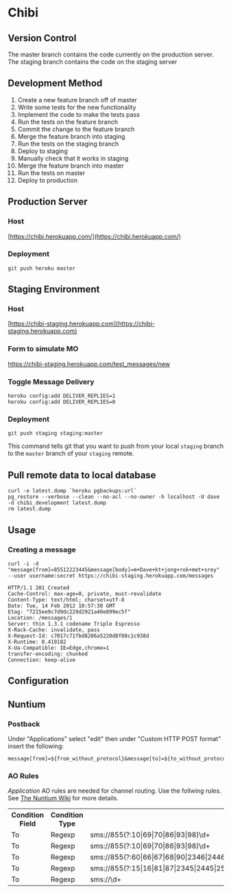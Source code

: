 # Chibi

## Version Control

The master branch contains the code currently on the production server.
The staging branch contains the code on the staging server

## Development Method

1. Create a new feature branch off of master
2. Write some tests for the new functionality
3. Implement the code to make the tests pass
4. Run the tests on the feature branch
5. Commit the change to the feature branch
6. Merge the feature branch into staging
7. Run the tests on the staging branch
8. Deploy to staging
9. Manually check that it works in staging
10. Merge the feature branch into master
11. Run the tests on master
12. Deploy to production

## Production Server

### Host

[https://chibi.herokuapp.com/](https://chibi.herokuapp.com/)

### Deployment

    git push heroku master

## Staging Environment

### Host

[https://chibi-staging.herokuapp.com](https://chibi-staging.herokuapp.com)

### Form to simulate MO

https://chibi-staging.herokuapp.com/test_messages/new

### Toggle Message Delivery

    heroku config:add DELIVER_REPLIES=1
    heroku config:add DELIVER_REPLIES=0

### Deployment

    git push staging staging:master

This command tells git that you want to push from your local `staging` branch to the `master` branch of your `staging` remote.

## Pull remote data to local database

    curl -o latest.dump `heroku pgbackups:url`
    pg_restore --verbose --clean --no-acl --no-owner -h localhost -U dave -d chibi_development latest.dump
    rm latest.dump

## Usage

### Creating a message

    curl -i -d "message[from]=85512223445&message[body]=m+Dave+kt+jong+rok+met+srey" --user username:secret https://chibi-staging.herokuapp.com/messages

    HTTP/1.1 201 Created
    Cache-Control: max-age=0, private, must-revalidate
    Content-Type: text/html; charset=utf-8
    Date: Tue, 14 Feb 2012 10:57:30 GMT
    Etag: "7215ee9c7d9dc229d2921a40e899ec5f"
    Location: /messages/1
    Server: thin 1.3.1 codename Triple Espresso
    X-Rack-Cache: invalidate, pass
    X-Request-Id: c7017c71fbd8206a5220d8f08c1c938d
    X-Runtime: 0.410182
    X-Ua-Compatible: IE=Edge,chrome=1
    transfer-encoding: chunked
    Connection: keep-alive

## Configuration

## Nuntium

### Postback

Under "Applications" select "edit" then under "Custom HTTP POST format" insert the following:

    message[from]=${from_without_protocol}&message[to]=${to_without_protocol}&message[subject]=${subject}&message[guid]=${guid}&message[application]=${application}&message[channel]=${channel}&message[body]=${body}

### AO Rules

*Application* AO rules are needed for channel routing. Use the follwing rules. See [The Nuntium Wiki](https://bitbucket.org/instedd/nuntium/wiki/AOMessageRouting) for more details.

<table>
  <tr>
    <th>Condition Field</th>
    <th>Condition Type</th>
    <th>Condition Value</th>
    <th>Action Field</th>
    <th>Action Value</th>
    <th>Stop</th>
  </tr>
  <tr>
    <td>To</td>
    <td>Regexp</td>
    <td>sms://855(?:10|69|70|86|93|98)\d+</td>
    <td>suggested_channel</td>
    <td>smart</td>
    <td>checked</td>
  </tr>
  <tr>
    <td>To</td>
    <td>Regexp</td>
    <td>sms://855(?:10|69|70|86|93|98)\d+</td>
    <td>suggested_channel</td>
    <td>smart2</td>
    <td>checked</td>
  </tr>
  <tr>
    <td>To</td>
    <td>Regexp</td>
    <td>sms://855(?:60|66|67|68|90|2346|2446|2546|2646|3246|3346|3446|3546|3646|4246|4346|4446|4546|5246|5346|5446|5546|6246|6346|6446|6546|7246|7346|7446|7546)\d+</td>
    <td>suggested_channel</td>
    <td>beeline</td>
    <td>checked</td>
  </tr>
  <tr>
    <td>To</td>
    <td>Regexp</td>
    <td>sms://855(?:15|16|81|87|2345|2445|2545|2645|3245|3345|3445|3545|3645|4245|4345|4445|4545|5245|5345|5445|5545|6245|6345|6445|6545|7245|7345|7445|7545)\d+</td>
    <td>suggested_channel</td>
    <td>hello</td>
    <td>checked</td>
  </tr>
  <tr>
    <td>To</td>
    <td>Regexp</td>
    <td>sms://\d+</td>
    <td>suggested_channel</td>
    <td>twilio</td>
    <td>checked</td>
  </tr>
</table>
